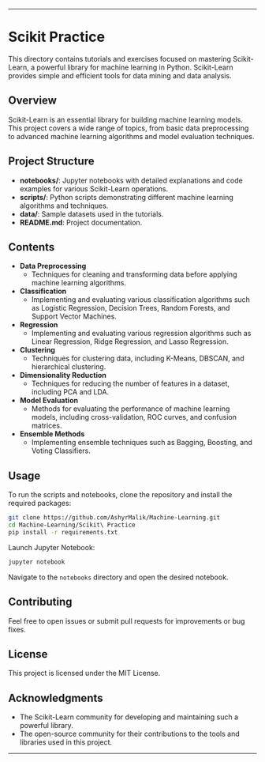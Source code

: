 
---

# Scikit Practice

This directory contains tutorials and exercises focused on mastering Scikit-Learn, a powerful library for machine learning in Python. Scikit-Learn provides simple and efficient tools for data mining and data analysis.

## Overview

Scikit-Learn is an essential library for building machine learning models. This project covers a wide range of topics, from basic data preprocessing to advanced machine learning algorithms and model evaluation techniques.

## Project Structure

- **notebooks/**: Jupyter notebooks with detailed explanations and code examples for various Scikit-Learn operations.
- **scripts/**: Python scripts demonstrating different machine learning algorithms and techniques.
- **data/**: Sample datasets used in the tutorials.
- **README.md**: Project documentation.

## Contents

- **Data Preprocessing**
  - Techniques for cleaning and transforming data before applying machine learning algorithms.
- **Classification**
  - Implementing and evaluating various classification algorithms such as Logistic Regression, Decision Trees, Random Forests, and Support Vector Machines.
- **Regression**
  - Implementing and evaluating various regression algorithms such as Linear Regression, Ridge Regression, and Lasso Regression.
- **Clustering**
  - Techniques for clustering data, including K-Means, DBSCAN, and hierarchical clustering.
- **Dimensionality Reduction**
  - Techniques for reducing the number of features in a dataset, including PCA and LDA.
- **Model Evaluation**
  - Methods for evaluating the performance of machine learning models, including cross-validation, ROC curves, and confusion matrices.
- **Ensemble Methods**
  - Implementing ensemble techniques such as Bagging, Boosting, and Voting Classifiers.

## Usage

To run the scripts and notebooks, clone the repository and install the required packages:

```bash
git clone https://github.com/AshyrMalik/Machine-Learning.git
cd Machine-Learning/Scikit\ Practice
pip install -r requirements.txt
```

Launch Jupyter Notebook:

```bash
jupyter notebook
```

Navigate to the `notebooks` directory and open the desired notebook.

## Contributing

Feel free to open issues or submit pull requests for improvements or bug fixes.

## License

This project is licensed under the MIT License.

## Acknowledgments

- The Scikit-Learn community for developing and maintaining such a powerful library.
- The open-source community for their contributions to the tools and libraries used in this project.

---
